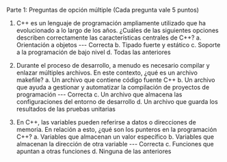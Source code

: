 Parte 1: Preguntas de opción múltiple (Cada pregunta vale 5 puntos)

1. C++ es un lenguaje de programación ampliamente utilizado que ha evolucionado a lo largo de los años. ¿Cuáles de las siguientes opciones describen correctamente las características centrales de C++?
a. Orientación a objetos --- Correcta
b. Tipado fuerte y estático
c. Soporte a la programación de bajo nivel
d. Todas las anteriores

2. Durante el proceso de desarrollo, a menudo es necesario compilar y enlazar múltiples archivos. En este contexto, ¿qué es un archivo makefile?
a. Un archivo que contiene código fuente C++
b. Un archivo que ayuda a gestionar y automatizar la compilación de proyectos de programación --- Correcta
c. Un archivo que almacena las configuraciones del entorno de desarrollo
d. Un archivo que guarda los resultados de las pruebas unitarias

3. En C++, las variables pueden referirse a datos o direcciones de memoria. En relación a esto, ¿qué son los punteros en la programación C++?
a. Variables que almacenan un valor específico
b. Variables que almacenan la dirección de otra variable --- Correcta
c. Funciones que apuntan a otras funciones
d. Ninguna de las anteriores
